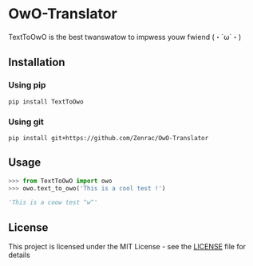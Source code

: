 # OwO-Translator
TextToOwO is the best twanswatow to impwess youw fwiend (・`ω´・)
## Installation
### Using pip
```
pip install TextToOwo
```
### Using git
```
pip install git+https://github.com/Zenrac/OwO-Translator
```
## Usage
```py
>>> from TextToOwO import owo
>>> owo.text_to_owo('This is a cool test !')

'This is a coow test ^w^'
```
## License

This project is licensed under the MIT License - see the [LICENSE](LICENSE) file for details

